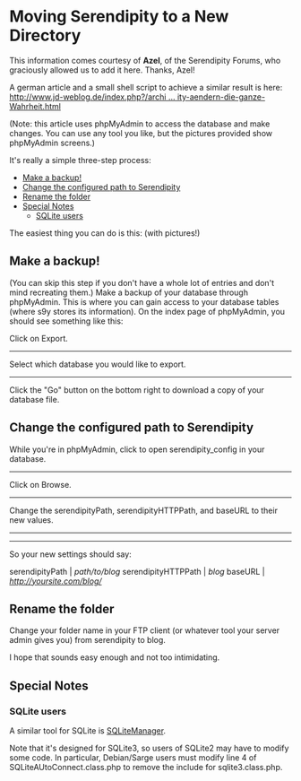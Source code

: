 # Moving Serendipity to a New Directory

This information comes courtesy of **Azel**, of the Serendipity Forums, who graciously allowed us to add it here. Thanks, Azel!

A german article and a small shell script to achieve a similar result is here: [http://www.jd-weblog.de/index.php?/archi ... ity-aendern-die-ganze-Wahrheit.html](http://www.jd-weblog.de/index.php?/archives/3-Pfade-in-Serendipity-aendern-die-ganze-Wahrheit.html)

(Note: this article uses phpMyAdmin to access the database and make changes. You can use any tool you like, but the pictures provided show phpMyAdmin screens.)

It's really a simple three-step process:

* [Make a backup!](/198.html#A2)
* [Change the configured path to Serendipity](/198.html#A3)
* [Rename the folder](/198.html#A4)
* [Special Notes](/198.html#A5)
  * [SQLite users](/198.html#A6)

The easiest thing you can do is this: (with pictures!)

## Make a backup!

(You can skip this step if you don't have a whole lot of entries and don't mind recreating them.) Make a backup of your database through phpMyAdmin. This is where you can gain access to your database tables (where s9y stores its information). On the index page of phpMyAdmin, you should see something like this:

Click on Export.

* * * * *

Select which database you would like to export.

* * * * *

Click the "Go" button on the bottom right to download a copy of your database file.

## Change the configured path to Serendipity


While you're in phpMyAdmin, click to open serendipity\_config in your database.

* * * * *

Click on Browse.

* * * * *

Change the serendipityPath, serendipityHTTPPath, and baseURL to their new values.

* * * * *

* * * * *

So your new settings should say:

serendipityPath | *path/to/blog*
serendipityHTTPPath | *blog*
baseURL | *http://yoursite.com/blog/*

## Rename the folder

Change your folder name in your FTP client (or whatever tool your server admin gives you) from serendipity to blog.

I hope that sounds easy enough and not too intimidating.

## Special Notes

### SQLite users

A similar tool for SQLite is [SQLiteManager](http://www.sqlitemanager.org/).

Note that it's designed for SQLite3, so users of SQLite2 may have to modify some code. In particular, Debian/Sarge users must modify line 4 of SQLiteAUtoConnect.class.php to remove the include for sqlite3.class.php.
